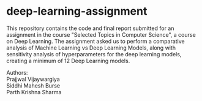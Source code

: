 # deep-learning-assignment
This repository contains the code and final report submitted for an assignment in the course "Selected Topics in Computer Science", a course on Deep Learning.
The assignment asked us to perform a comparative analysis of Machine Learning vs Deep Learning Models, along with sensitivity analysis of hyperparameters for the deep learning models, creating a minimum of 12 Deep Learning models.

Authors:  
Prajjwal Vijaywargiya  
Siddhi Mahesh Burse  
Parth Krishna Sharma

